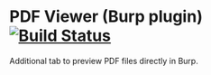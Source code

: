 # PDF Viewer (Burp plugin) [![Build Status](https://travis-ci.org/h3xstream/burp-pdf-viewer.png)](https://travis-ci.org/h3xstream/burp-pdf-viewer)

Additional tab to preview PDF files directly in Burp.